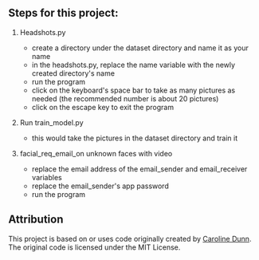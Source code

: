 ## Steps for this project:

1. Headshots.py 
	- create a directory under the dataset directory and name it as your name
	- in the headshots.py, replace the name variable with the newly created directory's name
	- run the program
	- click on the keyboard's space bar to take as many pictures as needed (the recommended number is about 20 pictures)
	- click on the escape key to exit the program

2. Run train_model.py
	- this would take the pictures in the dataset directory and train it

3. facial_req_email_on unknown faces with video
	- replace the email address of the email_sender and email_receiver variables
	- replace the email_sender's app password
	- run the program

## Attribution
This project is based on or uses code originally created by [Caroline Dunn](https://github.com/carolinedunn/facial_recognition). The original code is licensed under the MIT License.
